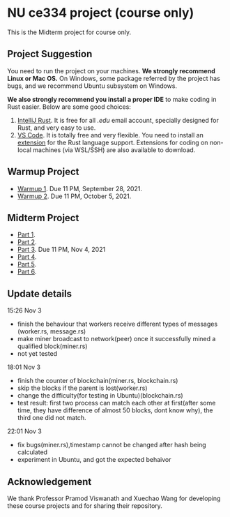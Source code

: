 # NU ce334 project (course only)

This is the Midterm project for course only.

## Project Suggestion
You need to run the project on your machines. **We strongly recommend Linux or Mac OS.** On Windows, some package referred by the project has bugs, and we recommend Ubuntu subsystem on Windows.

**We also strongly recommend you install a proper IDE** to make coding in Rust easier. Below are some good choices:
1. [IntelliJ Rust](https://www.jetbrains.com/rust/). It is free for all _.edu_ email account, specially designed for Rust, and very easy to use.
2. [VS Code](https://code.visualstudio.com/). It is totally free and very flexible. You need to install an [extension](https://marketplace.visualstudio.com/items?itemName=rust-lang.rust) for the Rust language support. Extensions for coding on non-local machines (via WSL/SSH) are also available to download.


## Warmup Project

- [Warmup 1](Warmup1). Due 11 PM, September 28, 2021.
- [Warmup 2](Warmup2). Due 11 PM, October 5, 2021.

## Midterm Project

- [Part 1](MidtermProject1).
- [Part 2](MidtermProject2).
- [Part 3](MidtermProject3). Due 11 PM, Nov 4, 2021
- [Part 4](MidtermProject4).
- [Part 5](MidtermProject5).
- [Part 6](MidtermProject6).

## Update details
15:26 Nov 3
- finish the behaviour that workers receive different types of messages (worker.rs, message.rs)
- make miner broadcast to network(peer) once it successfully mined a qualified block(miner.rs)
- not yet tested

18:01 Nov 3
- finish the counter of blockchain(miner.rs, blockchain.rs)
- skip the blocks if the parent is lost(worker.rs)
- change the difficulty(for testing in Ubuntu)(blockchain.rs)
- test result: first two process can match each other at first(after some time, they have difference of almost 50 blocks, dont know why), the third one did not match.

22:01 Nov 3
- fix bugs(miner.rs),timestamp cannot be changed after hash being calculated
- experiment in Ubuntu, and got the expected behaivor
## Acknowledgement
We thank Professor Pramod Viswanath and Xuechao Wang for developing these course projects and for sharing their repository.
